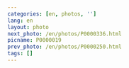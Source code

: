 ```yaml
---
categories: [en, photos, '']
lang: en
layout: photo
next_photo: /en/photos/P0000336.html
picname: P0000019
prev_photo: /en/photos/P0000250.html
tags: []
---
```

